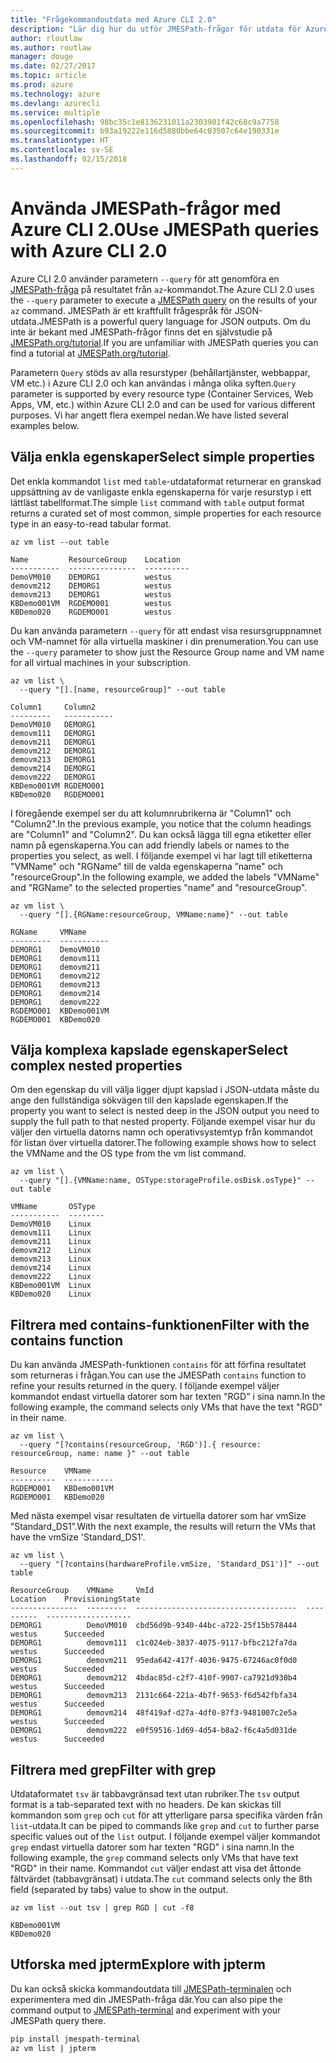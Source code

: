 ```yaml
---
title: "Frågekommandoutdata med Azure CLI 2.0"
description: "Lär dig hur du utför JMESPath-frågor för utdata för Azure CLI 2.0-kommandon."
author: rloutlaw
ms.author: routlaw
manager: douge
ms.date: 02/27/2017
ms.topic: article
ms.prod: azure
ms.technology: azure
ms.devlang: azurecli
ms.service: multiple
ms.openlocfilehash: 98bc35c1e8136231011a2303901f42c68c9a7758
ms.sourcegitcommit: b93a19222e116d5880bbe64c03507c64e190331e
ms.translationtype: HT
ms.contentlocale: sv-SE
ms.lasthandoff: 02/15/2018
---
```

# <a name="use-jmespath-queries-with-azure-cli-20"></a><span data-ttu-id="aa50c-103">Använda JMESPath-frågor med Azure CLI 2.0</span><span class="sxs-lookup"><span data-stu-id="aa50c-103">Use JMESPath queries with Azure CLI 2.0</span></span>

<span data-ttu-id="aa50c-104">Azure CLI 2.0 använder parametern `--query` för att genomföra en [JMESPath-fråga](http://jmespath.org) på resultatet från `az`-kommandot.</span><span class="sxs-lookup"><span data-stu-id="aa50c-104">The Azure CLI 2.0 uses the `--query` parameter to execute a [JMESPath query](http://jmespath.org) on the results of your `az` command.</span></span> <span data-ttu-id="aa50c-105">JMESPath är ett kraftfullt frågespråk för JSON-utdata.</span><span class="sxs-lookup"><span data-stu-id="aa50c-105">JMESPath is a powerful query language for JSON outputs.</span></span>  <span data-ttu-id="aa50c-106">Om du inte är bekant med JMESPath-frågor finns det en självstudie på [JMESPath.org/tutorial](http://JMESPath.org/tutorial.html).</span><span class="sxs-lookup"><span data-stu-id="aa50c-106">If you are unfamiliar with JMESPath queries you can find a tutorial at [JMESPath.org/tutorial](http://JMESPath.org/tutorial.html).</span></span>

<span data-ttu-id="aa50c-107">Parametern `Query` stöds av alla resurstyper (behållartjänster, webbappar, VM etc.) i Azure CLI 2.0 och kan användas i många olika syften.</span><span class="sxs-lookup"><span data-stu-id="aa50c-107">`Query` parameter is supported by every resource type (Container Services, Web Apps, VM, etc.) within Azure CLI 2.0 and can be used for various different purposes.</span></span>  <span data-ttu-id="aa50c-108">Vi har angett flera exempel nedan.</span><span class="sxs-lookup"><span data-stu-id="aa50c-108">We have listed several examples below.</span></span>

## <a name="select-simple-properties"></a><span data-ttu-id="aa50c-109">Välja enkla egenskaper</span><span class="sxs-lookup"><span data-stu-id="aa50c-109">Select simple properties</span></span>

<span data-ttu-id="aa50c-110">Det enkla kommandot `list` med `table`-utdataformat returnerar en granskad uppsättning av de vanligaste enkla egenskaperna för varje resurstyp i ett lättläst tabellformat.</span><span class="sxs-lookup"><span data-stu-id="aa50c-110">The simple `list` command with `table` output format returns a curated set of most common, simple properties for each resource type in an easy-to-read tabular format.</span></span>

```azurecli-interactive
az vm list --out table
```

```
Name         ResourceGroup    Location
-----------  ---------------  ----------
DemoVM010    DEMORG1          westus
demovm212    DEMORG1          westus
demovm213    DEMORG1          westus
KBDemo001VM  RGDEMO001        westus
KBDemo020    RGDEMO001        westus
```

<span data-ttu-id="aa50c-111">Du kan använda parametern `--query` för att endast visa resursgruppnamnet och VM-namnet för alla virtuella maskiner i din prenumeration.</span><span class="sxs-lookup"><span data-stu-id="aa50c-111">You can use the `--query` parameter to show just the Resource Group name and VM name for all virtual machines in your subscription.</span></span>

```azurecli-interactive
az vm list \
  --query "[].[name, resourceGroup]" --out table
```

```
Column1     Column2
---------   -----------
DemoVM010   DEMORG1
demovm111   DEMORG1
demovm211   DEMORG1
demovm212   DEMORG1
demovm213   DEMORG1
demovm214   DEMORG1
demovm222   DEMORG1
KBDemo001VM RGDEMO001
KBDemo020   RGDEMO001
```

<span data-ttu-id="aa50c-112">I föregående exempel ser du att kolumnrubrikerna är "Column1" och "Column2".</span><span class="sxs-lookup"><span data-stu-id="aa50c-112">In the previous example, you notice that the column headings are "Column1" and "Column2".</span></span>  <span data-ttu-id="aa50c-113">Du kan också lägga till egna etiketter eller namn på egenskaperna.</span><span class="sxs-lookup"><span data-stu-id="aa50c-113">You can add friendly labels or names to the properties you select, as well.</span></span>  <span data-ttu-id="aa50c-114">I följande exempel vi har lagt till etiketterna "VMName" och "RGName" till de valda egenskaperna ”name" och "resourceGroup".</span><span class="sxs-lookup"><span data-stu-id="aa50c-114">In the following example, we added the labels "VMName" and "RGName" to the selected properties "name" and "resourceGroup".</span></span>


```azurecli-interactive
az vm list \
  --query "[].{RGName:resourceGroup, VMName:name}" --out table
```

```
RGName     VMName
---------  -----------
DEMORG1    DemoVM010
DEMORG1    demovm111
DEMORG1    demovm211
DEMORG1    demovm212
DEMORG1    demovm213
DEMORG1    demovm214
DEMORG1    demovm222
RGDEMO001  KBDemo001VM
RGDEMO001  KBDemo020
```

## <a name="select-complex-nested-properties"></a><span data-ttu-id="aa50c-115">Välja komplexa kapslade egenskaper</span><span class="sxs-lookup"><span data-stu-id="aa50c-115">Select complex nested properties</span></span>

<span data-ttu-id="aa50c-116">Om den egenskap du vill välja ligger djupt kapslad i JSON-utdata måste du ange den fullständiga sökvägen till den kapslade egenskapen.</span><span class="sxs-lookup"><span data-stu-id="aa50c-116">If the property you want to select is nested deep in the JSON output you need to supply the full path to that nested property.</span></span> <span data-ttu-id="aa50c-117">Följande exempel visar hur du väljer den virtuella datorns namn och operativsystemtyp från kommandot för listan över virtuella datorer.</span><span class="sxs-lookup"><span data-stu-id="aa50c-117">The following example shows how to select the VMName and the OS type from the vm list command.</span></span>

```azurecli-interactive
az vm list \
  --query "[].{VMName:name, OSType:storageProfile.osDisk.osType}" --out table
```

```
VMName       OSType
-----------  --------
DemoVM010    Linux
demovm111    Linux
demovm211    Linux
demovm212    Linux
demovm213    Linux
demovm214    Linux
demovm222    Linux
KBDemo001VM  Linux
KBDemo020    Linux
```

## <a name="filter-with-the-contains-function"></a><span data-ttu-id="aa50c-118">Filtrera med contains-funktionen</span><span class="sxs-lookup"><span data-stu-id="aa50c-118">Filter with the contains function</span></span>

<span data-ttu-id="aa50c-119">Du kan använda JMESPath-funktionen `contains` för att förfina resultatet som returneras i frågan.</span><span class="sxs-lookup"><span data-stu-id="aa50c-119">You can use the JMESPath `contains` function to refine your results returned in the query.</span></span>
<span data-ttu-id="aa50c-120">I följande exempel väljer kommandot endast virtuella datorer som har texten "RGD" i sina namn.</span><span class="sxs-lookup"><span data-stu-id="aa50c-120">In the following example, the command selects only VMs that have the text "RGD" in their name.</span></span>

```azurecli-interactive
az vm list \
  --query "[?contains(resourceGroup, 'RGD')].{ resource: resourceGroup, name: name }" --out table
```

```
Resource    VMName
----------  -----------
RGDEMO001   KBDemo001VM
RGDEMO001   KBDemo020
```

<span data-ttu-id="aa50c-121">Med nästa exempel visar resultaten de virtuella datorer som har vmSize ”Standard_DS1”.</span><span class="sxs-lookup"><span data-stu-id="aa50c-121">With the next example, the results will return the VMs that have the vmSize 'Standard_DS1'.</span></span>

```azurecli-interactive
az vm list \
  --query "[?contains(hardwareProfile.vmSize, 'Standard_DS1')]" --out table
```

```
ResourceGroup    VMName     VmId                                  Location    ProvisioningState
---------------  ---------  ------------------------------------  ----------  -------------------
DEMORG1          DemoVM010  cbd56d9b-9340-44bc-a722-25f15b578444  westus      Succeeded
DEMORG1          demovm111  c1c024eb-3837-4075-9117-bfbc212fa7da  westus      Succeeded
DEMORG1          demovm211  95eda642-417f-4036-9475-67246ac0f0d0  westus      Succeeded
DEMORG1          demovm212  4bdac85d-c2f7-410f-9907-ca7921d930b4  westus      Succeeded
DEMORG1          demovm213  2131c664-221a-4b7f-9653-f6d542fbfa34  westus      Succeeded
DEMORG1          demovm214  48f419af-d27a-4df0-87f3-9481007c2e5a  westus      Succeeded
DEMORG1          demovm222  e0f59516-1d69-4d54-b8a2-f6c4a5d031de  westus      Succeeded
```

## <a name="filter-with-grep"></a><span data-ttu-id="aa50c-122">Filtrera med grep</span><span class="sxs-lookup"><span data-stu-id="aa50c-122">Filter with grep</span></span>

<span data-ttu-id="aa50c-123">Utdataformatet `tsv` är tabbavgränsad text utan rubriker.</span><span class="sxs-lookup"><span data-stu-id="aa50c-123">The `tsv` output format is a tab-separated text with no headers.</span></span> <span data-ttu-id="aa50c-124">De kan skickas till kommandon som `grep` och `cut` för att ytterligare parsa specifika värden från `list`-utdata.</span><span class="sxs-lookup"><span data-stu-id="aa50c-124">It can be piped to commands like `grep` and `cut` to further parse specific values out of the `list` output.</span></span> <span data-ttu-id="aa50c-125">I följande exempel väljer kommandot `grep` endast virtuella datorer som har texten "RGD" i sina namn.</span><span class="sxs-lookup"><span data-stu-id="aa50c-125">In the following example, the `grep` command selects only VMs that have text "RGD" in their name.</span></span>  <span data-ttu-id="aa50c-126">Kommandot `cut` väljer endast att visa det åttonde fältvärdet (tabbavgränsat) i utdata.</span><span class="sxs-lookup"><span data-stu-id="aa50c-126">The `cut` command selects only the 8th field (separated by tabs) value to show in the output.</span></span>

```azurecli-interactive
az vm list --out tsv | grep RGD | cut -f8
```

```
KBDemo001VM
KBDemo020
```

## <a name="explore-with-jpterm"></a><span data-ttu-id="aa50c-127">Utforska med jpterm</span><span class="sxs-lookup"><span data-stu-id="aa50c-127">Explore with jpterm</span></span>

<span data-ttu-id="aa50c-128">Du kan också skicka kommandoutdata till [JMESPath-terminalen](https://github.com/jmespath/jmespath.terminal) och experimentera med din JMESPath-fråga där.</span><span class="sxs-lookup"><span data-stu-id="aa50c-128">You can also pipe the command output to [JMESPath-terminal](https://github.com/jmespath/jmespath.terminal) and experiment with your JMESPath query there.</span></span>

```bash
pip install jmespath-terminal
az vm list | jpterm
```

